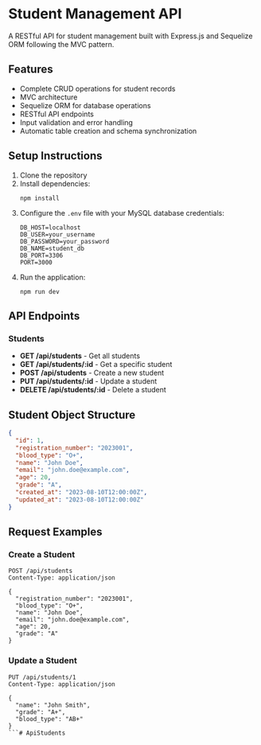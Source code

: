 # Student Management API

A RESTful API for student management built with Express.js and Sequelize ORM following the MVC pattern.

## Features

- Complete CRUD operations for student records
- MVC architecture
- Sequelize ORM for database operations
- RESTful API endpoints
- Input validation and error handling
- Automatic table creation and schema synchronization

## Setup Instructions

1. Clone the repository
2. Install dependencies:
   ```
   npm install
   ```
3. Configure the `.env` file with your MySQL database credentials:
   ```
   DB_HOST=localhost
   DB_USER=your_username
   DB_PASSWORD=your_password
   DB_NAME=student_db
   DB_PORT=3306
   PORT=3000
   ```
4. Run the application:
   ```
   npm run dev
   ```

## API Endpoints

### Students

- **GET /api/students** - Get all students
- **GET /api/students/:id** - Get a specific student
- **POST /api/students** - Create a new student
- **PUT /api/students/:id** - Update a student
- **DELETE /api/students/:id** - Delete a student

## Student Object Structure

```json
{
  "id": 1,
  "registration_number": "2023001",
  "blood_type": "O+",
  "name": "John Doe",
  "email": "john.doe@example.com",
  "age": 20,
  "grade": "A",
  "created_at": "2023-08-10T12:00:00Z",
  "updated_at": "2023-08-10T12:00:00Z"
}
```

## Request Examples

### Create a Student

```
POST /api/students
Content-Type: application/json

{
  "registration_number": "2023001",
  "blood_type": "O+",
  "name": "John Doe",
  "email": "john.doe@example.com",
  "age": 20,
  "grade": "A"
}
```

### Update a Student

```
PUT /api/students/1
Content-Type: application/json

{
  "name": "John Smith",
  "grade": "A+",
  "blood_type": "AB+"
}
```# ApiStudents
